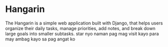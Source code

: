 # Hangarin
The Hangarin is a simple web application built with Django, that helps users organize their daily tasks, manage priorities, add notes, and break down large goals into smaller subtasks.
star nyo naman pag mag visit kayo para may ambag kayo sa pag angat ko
